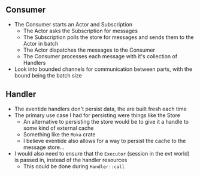 ## Consumer
- The Consumer starts an Actor and Subscription
  - The Actor asks the Subscription for messages
  - The Subscription polls the store for messages and sends them to the Actor in batch
  - The Actor dispatches the messages to the Consumer
  - The Consumer processes each message with it's collection of Handlers
- Look into bounded channels for communication between parts, with the bound being the batch size

## Handler
- The eventide handlers don't persist data, the are built fresh each time
- The primary use case I had for persisting were things like the Store
  - An alternative to persisting the store would be to give it a handle to some kind of external cache
  - Something like the `Moka` crate
  - I believe eventide also allows for a way to persist the cache to the message store...
- I would also need to ensure that the `Executor` (session in the evt world) is passed in, instead of the handler resources
  - This could be done during `Handler::call`
